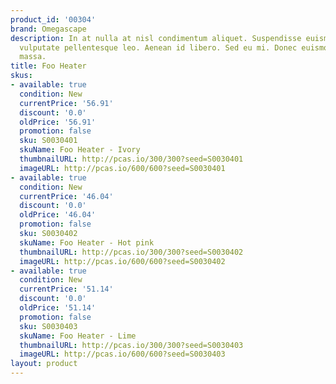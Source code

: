 ```yaml
---
product_id: '00304'
brand: Omegascape
description: In at nulla at nisl condimentum aliquet. Suspendisse euismod. Mauris
  vulputate pellentesque leo. Aenean id libero. Sed eu mi. Donec euismod vestibulum
  massa.
title: Foo Heater
skus:
- available: true
  condition: New
  currentPrice: '56.91'
  discount: '0.0'
  oldPrice: '56.91'
  promotion: false
  sku: S0030401
  skuName: Foo Heater - Ivory
  thumbnailURL: http://pcas.io/300/300?seed=S0030401
  imageURL: http://pcas.io/600/600?seed=S0030401
- available: true
  condition: New
  currentPrice: '46.04'
  discount: '0.0'
  oldPrice: '46.04'
  promotion: false
  sku: S0030402
  skuName: Foo Heater - Hot pink
  thumbnailURL: http://pcas.io/300/300?seed=S0030402
  imageURL: http://pcas.io/600/600?seed=S0030402
- available: true
  condition: New
  currentPrice: '51.14'
  discount: '0.0'
  oldPrice: '51.14'
  promotion: false
  sku: S0030403
  skuName: Foo Heater - Lime
  thumbnailURL: http://pcas.io/300/300?seed=S0030403
  imageURL: http://pcas.io/600/600?seed=S0030403
layout: product
---
```

